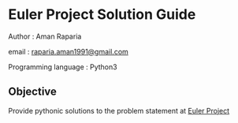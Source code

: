 # Euler Project Solution Guide

Author : Aman Raparia

email : raparia.aman1991@gmail.com

Programming language : Python3


## Objective

Provide pythonic solutions to the problem statement at [Euler Project](https://projecteuler.net/)